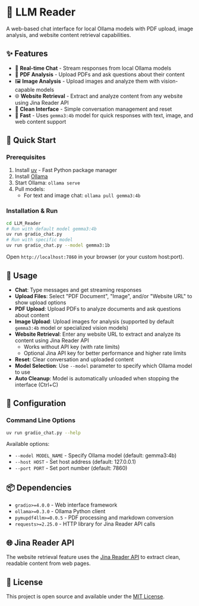 # 🦙 LLM Reader

A web-based chat interface for local Ollama models with PDF upload, image analysis, and website content retrieval capabilities.

## ✨ Features

- 💬 **Real-time Chat** - Stream responses from local Ollama models
- 📄 **PDF Analysis** - Upload PDFs and ask questions about their content
- 🖼️ **Image Analysis** - Upload images and analyze them with vision-capable models
- 🌐 **Website Retrieval** - Extract and analyze content from any website using Jina Reader API
- 🔄 **Clean Interface** - Simple conversation management and reset
- 🚀 **Fast** - Uses `gemma3:4b` model for quick responses with text, image, and web content support

## 🚀 Quick Start

### Prerequisites
1. Install [uv](https://docs.astral.sh/uv/) - Fast Python package manager
2. Install [Ollama](https://ollama.ai)
3. Start Ollama: `ollama serve`
4. Pull models:
   - For text and image chat: `ollama pull gemma3:4b`

### Installation & Run
```bash
cd LLM_Reader
# Run with default model gemma3:4b
uv run gradio_chat.py
# Run with specific model
uv run gradio_chat.py --model gemma3:1b
```

Open `http://localhost:7860` in your browser (or your custom host:port).

## 🎯 Usage

- **Chat**: Type messages and get streaming responses
- **Upload Files**: Select "PDF Document", "Image", and/or "Website URL" to show upload options
- **PDF Upload**: Upload PDFs to analyze documents and ask questions about content
- **Image Upload**: Upload images for analysis (supported by default `gemma3:4b` model or specialized vision models)
- **Website Retrieval**: Enter any website URL to extract and analyze its content using Jina Reader API
  - Works without API key (with rate limits)
  - Optional Jina API key for better performance and higher rate limits
- **Reset**: Clear conversation and uploaded content
- **Model Selection**: Use `--model` parameter to specify which Ollama model to use
- **Auto Cleanup**: Model is automatically unloaded when stopping the interface (Ctrl+C)

## 🔧 Configuration

### Command Line Options
```bash
uv run gradio_chat.py --help
```

Available options:
- `--model MODEL_NAME` - Specify Ollama model (default: gemma3:4b)
- `--host HOST` - Set host address (default: 127.0.0.1)
- `--port PORT` - Set port number (default: 7860)


## 📦 Dependencies

- `gradio>=4.0.0` - Web interface framework
- `ollama>=0.3.0` - Ollama Python client
- `pymupdf4llm>=0.0.5` - PDF processing and markdown conversion
- `requests>=2.25.0` - HTTP library for Jina Reader API calls

## 🌐 Jina Reader API

The website retrieval feature uses the [Jina Reader API](https://jina.ai/reader/) to extract clean, readable content from web pages. 


## 📄 License

This project is open source and available under the [MIT License](LICENSE).